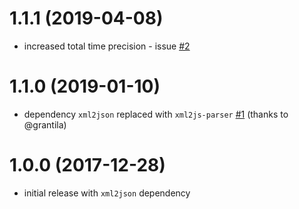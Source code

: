 
# 1.1.1 (2019-04-08)
* increased total time precision - issue [#2](https://github.com/ladariha/junitxml-to-javascript/issues/2)

# 1.1.0 (2019-01-10)
* dependency `xml2json` replaced with `xml2js-parser` [#1](https://github.com/ladariha/junitxml-to-javascript/pull/1) (thanks to @grantila)

# 1.0.0 (2017-12-28)
* initial release with `xml2json` dependency
